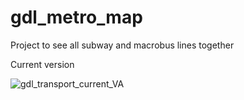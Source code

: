 # gdl_metro_map
Project to see all subway and macrobus lines together

Current version

![gdl_transport_current_VA](https://user-images.githubusercontent.com/51858346/205415305-eb35c7d9-bf95-4dd1-8577-c98a5b45941f.png)
